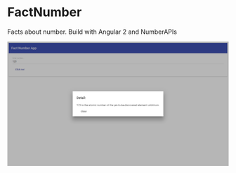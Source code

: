 # FactNumber
Facts about number. Build with Angular 2 and NumberAPIs

![alt text](https://github.com/phuonghoaivo/FactNumber/blob/master/fact-app.png)
